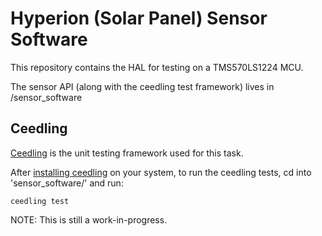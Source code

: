 
# Hyperion (Solar Panel) Sensor Software

This repository contains the HAL for testing on a TMS570LS1224 MCU.

The sensor API (along with the ceedling test framework) lives in /sensor_software

## Ceedling 
[Ceedling](http://www.throwtheswitch.org/ceedling) is the unit testing framework used for this task. 


After [installing ceedling](http://www.throwtheswitch.org/ceedling) on your system, to run the ceedling tests, cd into 'sensor_software/' and run:
```
ceedling test
```

NOTE: This is still a work-in-progress.
